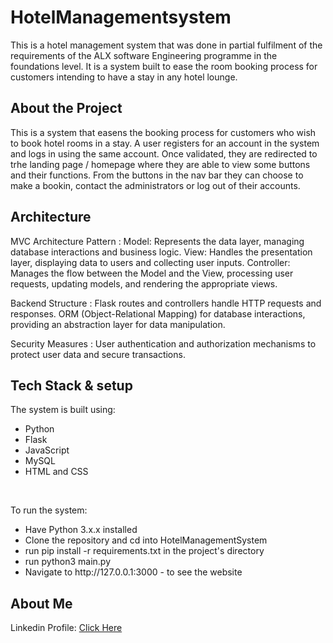 # HotelManagementsystem
<p>This is a hotel management system that was done in partial fulfilment of the requirements of the ALX software Engineering programme in the foundations level. It is a system built to ease the room booking process for customers intending to have a stay in any hotel lounge.</p>

<h2>About the Project</h2>
<p>This is a system that easens the booking process for customers who wish to book hotel rooms in a stay. A user registers for an account in the system and logs in using the same account. Once validated, they are redirected to trhe landing page / homepage where they are able to view some buttons and their functions. From the buttons in the nav bar they can choose to make a bookin, contact the administrators or log out of their accounts.</p>

<h2>Architecture</h2>
<p>MVC Architecture Pattern : Model: Represents the data layer, managing database interactions and business logic. View: Handles the presentation layer, displaying data to users and collecting user inputs. Controller: Manages the flow between the Model and the View, processing user requests, updating models, and rendering the appropriate views.</p>
<p>Backend Structure : Flask routes and controllers handle HTTP requests and responses. ORM (Object-Relational Mapping) for database interactions, providing an abstraction layer for data manipulation.</p>
<p>Security Measures : User authentication and authorization mechanisms to protect user data and secure transactions.</p>

<h2>Tech Stack & setup</h2>
<p>The system is built using:</p>
<ul>
  <li>Python</li>
  <li>Flask</li>
  <li>JavaScript</li>
  <li>MySQL</li>
  <li>HTML and CSS</li>
</ul>
<br>
<p>To run the system:
<ul>
  <li>Have Python 3.x.x installed</li>
  <li>Clone the repository and cd into HotelManagementSystem</li>
  <li>run pip install -r requirements.txt in the project's directory</li>
  <li>run python3 main.py</li>
  <li>Navigate to http://127.0.0.1:3000 - to see the website</li>
</ul>
</p>

<h2>About Me</h2>
Linkedin Profile: <a href="https://www.linkedin.com/in/michael-james-athung-a-60a485243/">Click Here</a>
